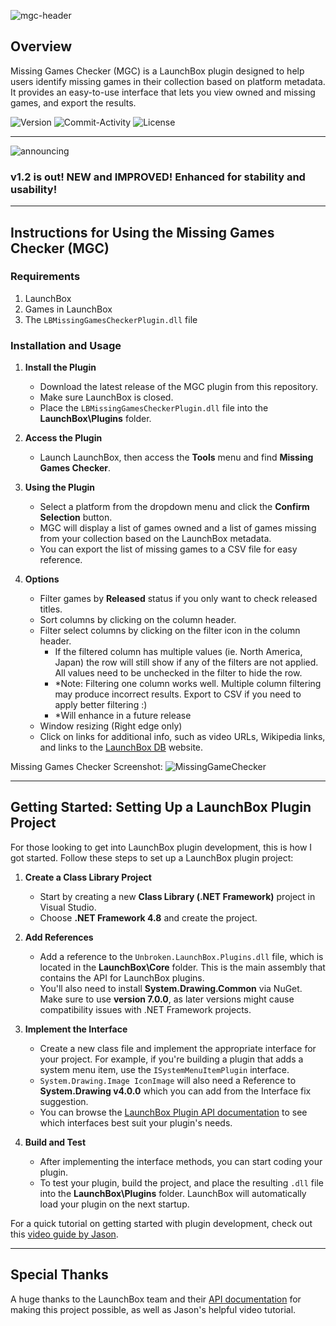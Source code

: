 ![mgc-header](https://github.com/user-attachments/assets/c45549b3-a256-46c0-ba15-6c6800912a0d)
## Overview

Missing Games Checker (MGC) is a LaunchBox plugin designed to help users identify missing games in their collection based on platform metadata. It provides an easy-to-use interface that lets you view owned and missing games, and export the results.

![Version](https://img.shields.io/github/v/release/jprinz-cc/LBMissingGamesCheckerPlugin?include_prereleases)
![Commit-Activity](https://img.shields.io/github/commit-activity/t/jprinz-cc/LBMissingGamesCheckerPlugin)
![License](https://img.shields.io/github/license/jprinz-cc/LBMissingGamesCheckerPlugin)

---
![announcing](https://github.com/user-attachments/assets/244300db-4430-4333-866d-3fd4568a0c40)  
### v1.2 is out! NEW and IMPROVED! Enhanced for stability and usability!
---
## Instructions for Using the Missing Games Checker (MGC)
### Requirements
1. LaunchBox
2. Games in LaunchBox
3. The `LBMissingGamesCheckerPlugin.dll` file

### Installation and Usage
1. **Install the Plugin**
   - Download the latest release of the MGC plugin from this repository.
   - Make sure LaunchBox is closed.
   - Place the `LBMissingGamesCheckerPlugin.dll` file into the **LaunchBox\Plugins** folder.

2. **Access the Plugin**
   - Launch LaunchBox, then access the **Tools** menu and find **Missing Games Checker**.

3. **Using the Plugin**
   - Select a platform from the dropdown menu and click the **Confirm Selection** button.
   - MGC will display a list of games owned and a list of games missing from your collection based on the LaunchBox metadata.
   - You can export the list of missing games to a CSV file for easy reference.

4. **Options**
   - Filter games by **Released** status if you only want to check released titles.
   - Sort columns by clicking on the column header.
   - Filter select columns by clicking on the filter icon in the column header.
      - If the filtered column has multiple values (ie. North America, Japan) the row will still show if any of the filters are not applied. All values need to be unchecked in the filter to hide the row.
      - *Note: Filtering one column works well. Multiple column filtering may produce incorrect results. Export to CSV if you need to apply better filtering :)
      - *Will enhance in a future release
   - Window resizing (Right edge only)
   - Click on links for additional info, such as video URLs, Wikipedia links, and links to the [LaunchBox DB](https://gamesdb.launchbox-app.com/) website.

Missing Games Checker Screenshot:
![MissingGameChecker](https://github.com/user-attachments/assets/6e3e9c5d-2d50-4671-8bea-09e73bad6e74)

---

## Getting Started: Setting Up a LaunchBox Plugin Project

For those looking to get into LaunchBox plugin development, this is how I got started.
Follow these steps to set up a LaunchBox plugin project:

1. **Create a Class Library Project**
   - Start by creating a new **Class Library (.NET Framework)** project in Visual Studio.
   - Choose **.NET Framework 4.8** and create the project.

2. **Add References**
   - Add a reference to the `Unbroken.LaunchBox.Plugins.dll` file, which is located in the **LaunchBox\Core** folder. This is the main assembly that contains the API for LaunchBox plugins.
   - You'll also need to install **System.Drawing.Common** via NuGet. Make sure to use **version 7.0.0**, as later versions might cause compatibility issues with .NET Framework projects.

3. **Implement the Interface**
   - Create a new class file and implement the appropriate interface for your project. For example, if you're building a plugin that adds a system menu item, use the `ISystemMenuItemPlugin` interface.
   - `System.Drawing.Image IconImage` will also need a Reference to **System.Drawing v4.0.0** which you can add from the Interface fix suggestion.
   - You can browse the [LaunchBox Plugin API documentation](https://pluginapi.launchbox-app.com/) to see which interfaces best suit your plugin's needs.

4. **Build and Test**
   - After implementing the interface methods, you can start coding your plugin.
   - To test your plugin, build the project, and place the resulting `.dll` file into the **LaunchBox\Plugins** folder. LaunchBox will automatically load your plugin on the next startup.

For a quick tutorial on getting started with plugin development, check out this [video guide by Jason](https://youtu.be/U2bFY_c8iGA).

---

## Special Thanks

A huge thanks to the LaunchBox team and their [API documentation](https://pluginapi.launchbox-app.com/) for making this project possible, as well as Jason's helpful video tutorial.
